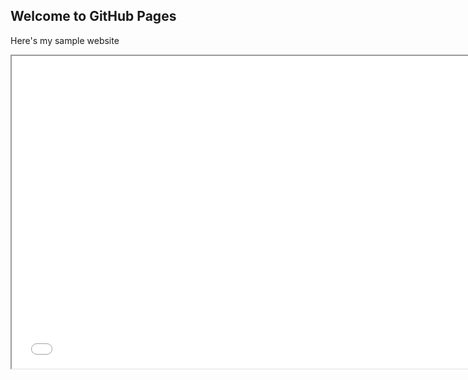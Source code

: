 ## Welcome to GitHub Pages

Here's my sample website


<iframe src="interactive_map.html" height="500" width="750"></iframe>
